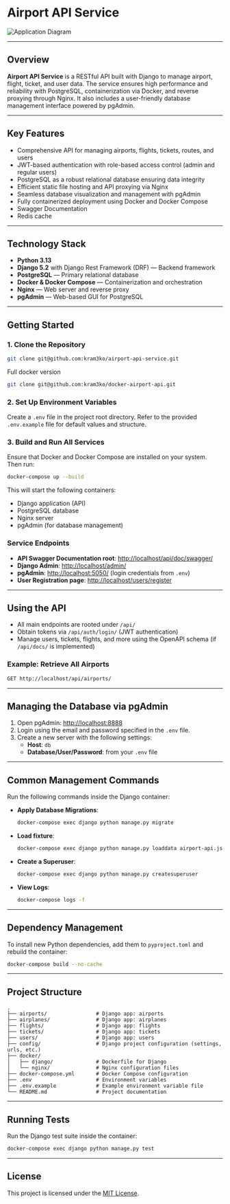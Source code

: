 # Airport API Service

![Application Diagram](https://github.com/user-attachments/assets/8dc6f28d-7e73-4101-a9fb-39120e3dcd8a)

---

## Overview

**Airport API Service** is a RESTful API built with Django to manage airport, flight, ticket, and user data. The service
ensures high performance and reliability with PostgreSQL, containerization via Docker, and reverse proxying through
Nginx. It also includes a user-friendly database management interface powered by pgAdmin.

---

## Key Features

- Comprehensive API for managing airports, flights, tickets, routes, and users
- JWT-based authentication with role-based access control (admin and regular users)
- PostgreSQL as a robust relational database ensuring data integrity
- Efficient static file hosting and API proxying via Nginx
- Seamless database visualization and management with pgAdmin
- Fully containerized deployment using Docker and Docker Compose
- Swagger Documentation
- Redis cache

---

## Technology Stack

- **Python 3.13**
- **Django 5.2** with Django Rest Framework (DRF) — Backend framework
- **PostgreSQL** — Primary relational database
- **Docker & Docker Compose** — Containerization and orchestration
- **Nginx** — Web server and reverse proxy
- **pgAdmin** — Web-based GUI for PostgreSQL

---

## Getting Started

### 1. Clone the Repository

```bash
git clone git@github.com:kram3ko/airport-api-service.git
```
Full docker version
```bash
git clone git@github.com:kram3ko/docker-airport-api.git

```

### 2. Set Up Environment Variables

Create a `.env` file in the project root directory.
Refer to the provided `.env.example` file for default values and structure.

### 3. Build and Run All Services

Ensure that Docker and Docker Compose are installed on your system. Then run:

```bash
docker-compose up --build
```

This will start the following containers:

- Django application (API)
- PostgreSQL database
- Nginx server
- pgAdmin (for database management)

### Service Endpoints

- **API Swagger Documentation root**: [http://localhost/api/doc/swagger/](http://localhost/api/doc/swagger/)
- **Django Admin**: [http://localhost/admin/](http://localhost/admin/)
- **pgAdmin**: [http://localhost:5050/](http://localhost:5050/) (login credentials from `.env`)
- **User Registration page**: [http://localhost/users/register](http://localhost/users/register/)

---

## Using the API

- All main endpoints are rooted under `/api/`
- Obtain tokens via `/api/auth/login/` (JWT authentication)
- Manage users, tickets, flights, and more using the OpenAPI schema (if `/api/docs/` is implemented)

### Example: Retrieve All Airports

```bash
GET http://localhost/api/airports/
```

---

## Managing the Database via pgAdmin

1. Open pgAdmin: [http://localhost:8888](http://localhost:8888)
2. Login using the email and password specified in the `.env` file.
3. Create a new server with the following settings:
    - **Host**: `db`
    - **Database/User/Password**: from your `.env` file

---

## Common Management Commands

Run the following commands inside the Django container:

- **Apply Database Migrations**:
  ```bash
  docker-compose exec django python manage.py migrate
  ```
- **Load fixture**:
  ```bash
  docker-compose exec django python manage.py loaddata airport-api.json
  ```
- **Create a Superuser**:
  ```bash
  docker-compose exec django python manage.py createsuperuser 
  ```

- **View Logs**:
  ```bash
  docker-compose logs -f
  ```

---

## Dependency Management

To install new Python dependencies, add them to `pyproject.toml` and rebuild the container:

```bash
docker-compose build --no-cache
```

---

## Project Structure

```plaintext
.
├── airports/                # Django app: airports
├── airplanes/               # Django app: airplanes
├── flights/                 # Django app: flights
├── tickets/                 # Django app: tickets
├── users/                   # Django app: users
├── config/                  # Django project configuration (settings, urls, etc.)
├── docker/
│   ├── django/              # Dockerfile for Django
│   └── nginx/               # Nginx configuration files
├── docker-compose.yml       # Docker Compose configuration
├── .env                     # Environment variables
├── .env.example             # Example environment variable file
└── README.md                # Project documentation
```

---

## Running Tests

Run the Django test suite inside the container:

```bash
docker-compose exec django python manage.py test
```

---

## License

This project is licensed under the [MIT License](LICENSE).


